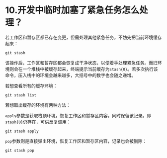 # 10.开发中临时加塞了紧急任务怎么处理？

若工作区和暂存区都已存在变更，但需处理其他紧急任务，不妨先把当前环境缓存起来：

```shell
git stash
```

该操作后，工作区和暂存区都会恢复成干净状态，以便着手处理紧急任务。而旧环境则会在一个堆栈中被缓存起来，终端提示当前缓存为`stash{0}`。若多次执行该命令，压入栈中的环境会越来越多，大括号中的数字也会随之递增。

若想查看所有的缓存环境：

```shell
git stash list
```

若想取出缓存的环境有两种方法：

`apply`参数是获取栈顶环境，恢复工作区和暂存区内容，同时保留该记录。即`stash{0}`仍存在，可供反复调用：

```shell
git stash apply
```

`pop`参数则是直接弹出环境，恢复工作区和暂存区内容，记录也会被删除：

```shell
git stash pop
```



